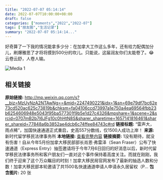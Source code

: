 ```yaml
---
title: "2022-07-07 05:14:14"
date: 2022-07-07T10:00:00+08:00
draft: false
categories: ["moments","2022","2022-07"]
tags: ["朋友圈","生活记录"]
summary: "2022-07-07 05:14:14..."
---
```


好奇算了一下我的情况能拿多少分：在加拿大工作这么多年，还有给力配偶加分儿，刷爆雅思了才将将摸到500分的坎儿。只能说，这届润友你们太能卷了。😂 云卷云舒，人卷人输。

![Media 1](/Moments/photos/2022-07-07/202207070514140.jpg)

## 相关链接

**原始链接:** http://mp.weixin.qq.com/s?__biz=MzUyNzA2NTAwNg==&mid=2247490221&idx=1&sn=69e79df7bc62e73cd520ac625c73819b&chksm=fa04106ccd73997a1e750a4ea69564fbb23b6254606948e5043f95ba577301f9b5e1d27c4326&mpshare=1&scene=2&srcid=0707mB2b7l6JFg10c0hHtN8S&sharer_sharetime=1657141816461&sharer_shareid=77848a6b3852ae4dcb6c74ffee84743c#rd
**链接标题:** “雷声大，雨点稀”，加国快速通道正式重启，史高557分数线，仅1500人成功上岸！
**来源:** 新时代留学移民法律事务所
**本地链接:** [查看完整内容](/link_content/2022/07/2022-07-07/link_content/)
**链接摘要:** 1没有期待，就没有伤害！自从今年5月份加拿大移民部部长肖恩·弗雷泽（Sean Fraser）公布了快速通道（Express Entry）抽签邀请将于今年7月6日回归的好消息以后，新时代留学移民法律事务所和客户朋友们一直对这个事件保持着高度关注。而就在刚刚，我们终于迎来了这个万众瞩目的时刻！加拿大移民局官网发布了最新的抽选人数和分数！加拿大移民部本轮邀请了共1500名快速通道申请人申请永久居留权（P...
**包含图片:** 20 张

